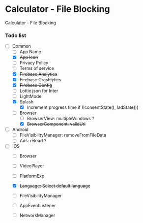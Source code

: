 # Calculator - File Blocking
Calculator - File Blocking

### Todo list

- [ ] Common
  - [ ] App Name 
  - [x] ~~App Icon~~ 
  - [ ] Privacy Policy
  - [ ] Terms of service
  - [x] ~~Firebase Analytics~~
  - [x] ~~Firebase Crashlytics~~
  - [x] ~~Firebase Config~~
  - [ ] Lottie json for Inter
  - [ ] LightMode
  - [x] Splash
    - [x] Increment progress time if (!consentState(), !adState())
  - [ ] Browser
    - [ ] BrowserView: multipleWindows ?
    - [x] ~~BrowserComponent: validUrl~~
- [ ] Android
  - [ ] FileVisibilityManager: removeFromFileData
  - [ ] Ads: reload ?
- [ ] iOS
  - [ ] Browser
  - [ ] VideoPlayer
  - [ ] PlatformExp
  - [x] ~~Language: Select default language~~
  - [ ] FileVisibilityManager
  - [ ] AppEventListener
  - [ ] NetworkManager

